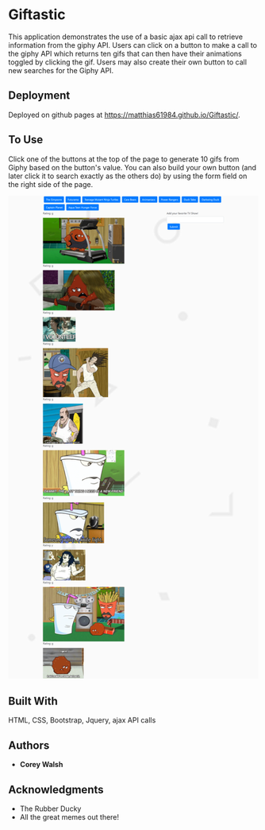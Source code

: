 # Giftastic

This application demonstrates the use of a basic ajax api call to retrieve information from the giphy API. Users can click on a button to make a call to the giphy API which returns ten gifs that can then have their animations toggled by clicking the gif. Users may also create their own button to call new searches for the Giphy API.

## Deployment

Deployed on github pages at https://matthias61984.github.io/Giftastic/.

## To Use

Click one of the buttons at the top of the page to generate 10 gifs from Giphy based on the button's value. You can also build your own button (and later click it to search exactly as the others do) by using the form field on the right side of the page. 

![Alt text](./assets/images/giftasticScreenshot.png?raw=true "GiftasticScreenshot")



## Built With

HTML, CSS, Bootstrap, Jquery, ajax API calls

## Authors

* **Corey Walsh** 

## Acknowledgments

* The Rubber Ducky
* All the great memes out there!
